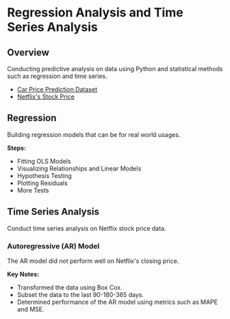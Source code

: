# Regression Analysis and Time Series Analysis

## Overview
Conducting predictive analysis on data using Python and statistical methods such as regression and time series.

- [Car Price Prediction Dataset](https://www.kaggle.com/datasets/hellbuoy/car-price-prediction)
- [Netflix's Stock Price](https://www.kaggle.com/datasets/mayankanand2701/netflix-stock-price-dataset)

## Regression
Building regression models that can be for real world usages.

**Steps:**
- Fitting OLS Models
- Visualizing Relationships and Linear Models
- Hypothesis Testing
- Plotting Residuals
- More Tests

## Time Series Analysis
Conduct time series analysis on Netflix stock price data.

### Autoregressive (AR) Model
The AR model did not perform well on Netflix's closing price.

**Key Notes:**
- Transformed the data using Box Cox.
- Subset the data to the last 90-180-365 days.
- Determined performance of the AR model using metrics such as MAPE and MSE.